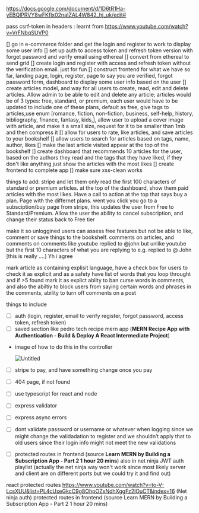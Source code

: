https://docs.google.com/document/d/1D6tR1Ha-yEBQlPRVY8wFKflx02naIZAL4W842_hj_uk/edit#

pass csrf-token in headers : learnt from https://www.youtube.com/watch?v=VrFNbqSUVP0


[] go in e-commerce folder and get the login and register to work to display some user info
[] set up auth to access token and refresh token version with forget password and verify email using ethereal
[] convert from ethereal to send grid
[] create login and register with access and refresh token without the verification email. just for fun
[] construct frontend for what we have so far, landing page, login, register, page to say you are verified, forgot password form,       dashboard to display some user info based on the user
[] create articles model, and way for all users to create, read, edit and delete articles. Allow admin to be able to edit and delete any article; articles would be of 3 types: free, standard, or premium, each user would have to be updated to include one of these plans, default as free, give tags to articles,use enum [romance, fiction, non-fiction, business, self-help, history, bibliography, finance, fantasy, kids,], allow user to upload a cover image with article, and make it a small size, request for it to be smaller than 1mb and then compress it
[] allow for users to rate, like articles, and save articles to your bookshelf
[] allow users to search for articles based on tags, name, author, likes
[] make the last article visited appear at the top of the bookshelf 
[] create dashboard that recommends 10 articles for the user, based on the authors they read and the tags that they have liked, if they don't like anything just show the articles with the most likes
[] create frontend to complete app
[] make sure xss-clean works
 


 things to add: stripe and let them only read the first 100 characters of standard or premium articles. at the top of the dashboard, show them paid articles with the most likes. Have a call to action at the top that says buy a plan. Page with the differnet plans. went you click you go to a subsciption/buy page from stripe, this updates the user from Free to Standard/Premium. Allow the user the ability to cancel subscription, and change their status back to Free tier


 make it so unloggined users can assess free features but not be able to like, comment or save things to the bookshelf.
comments on articles, and comments on comments like youtube replied to @john but unlike youtube but the first 10 characters of what you are replying to e.g. replied to @ John [this is really ....] Yh i agree

mark article as containing explisit language, have a check box for users to check it as explicit and as a safety have list of words that you loop throught and if >5 found mark it as explict
ablity to ban curse words in comments, and also the abiltiy to block users from saying certain words and phrases in the comments,
ability to turn off comments on a post


things to include

- [ ]  auth (login, register, email to verify register, forgot password, access token, refresh token)
- [ ]  saved section like pedro tech recipe mern app (****MERN Recipe App with Authentication - Build & Deploy A React Intermediate Project****)
- image of how to do this in the controller
    
    ![Untitled](https://s3-us-west-2.amazonaws.com/secure.notion-static.com/d304a7e3-6ed1-4c03-b455-23ccbc23fffd/Untitled.png)
    
- [ ]  stripe to pay, and have something change once you pay
- [ ]  404 page, if not found
- [ ]  use typescript for react and node
- [ ]  express validator
- [ ]  express async errors
- [ ]  dont validate password or username or whatever when logging since we might change the validadation to register and we shouldn’t apply that to old users since their login info might not meet the new validations
- [ ]  protected routes in frontend (source ****Learn MERN by Building a Subscription App - Part 2 1 hour 20 mins****) also in net ninja JWT auth playlist (actually the net ninja way won't work since most likely server and client are on different ports but we could try it and find out)


react protected routes 
https://www.youtube.com/watch?v=to-V-LcsXUU&list=PL4cUxeGkcC9g8OhpOZxNdhXggFz2lOuCT&index=16 (Net ninja auth)
protected routes in frontend (source Learn MERN by Building a Subscription App - Part 2 1 hour 20 mins)
